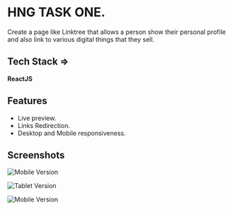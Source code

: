 
# HNG TASK ONE.

Create a page like Linktree that allows a person show their personal profile and also link to various digital things that they sell.

## Tech Stack =>

**ReactJS**


## Features

- Live preview.
- Links Redirection.
- Desktop and Mobile responsiveness.


## Screenshots

![Mobile Version](https://github.com/OgaDavid/HNGi9_task_one_/blob/master/public/screenshots/HNG%20T1%20mobile.png?raw=true)

![Tablet Version](https://github.com/OgaDavid/HNGi9_task_one_/blob/master/public/screenshots/HNG%20T1%20Tablet.png?raw=true)

![Mobile Version](https://github.com/OgaDavid/HNGi9_task_one_/blob/master/public/screenshots/HNG%20T1%20laptop.png?raw=true)
